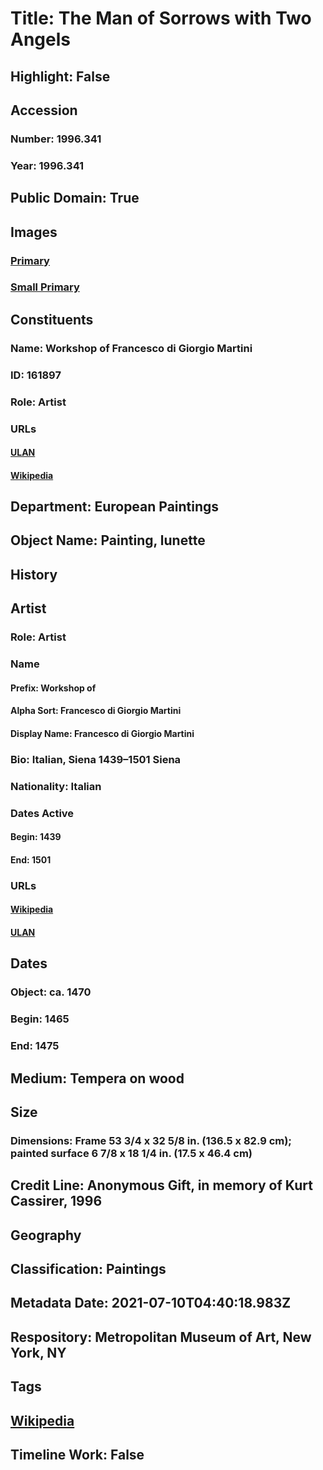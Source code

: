 # Title: The Man of Sorrows with Two Angels
## Highlight: False
## Accession
### Number: 1996.341
### Year: 1996.341
## Public Domain: True
## Images
### [Primary](https://images.metmuseum.org/CRDImages/ep/original/DT5277.jpg)
### [Small Primary](https://images.metmuseum.org/CRDImages/ep/web-large/DT5277.jpg)
## Constituents
### Name: Workshop of Francesco di Giorgio Martini
### ID: 161897
### Role: Artist
### URLs
#### [ULAN](http://vocab.getty.edu/page/ulan/500115162)
#### [Wikipedia](https://www.wikidata.org/wiki/Q434425)
## Department: European Paintings
## Object Name: Painting, lunette
## History
## Artist
### Role: Artist
### Name
#### Prefix: Workshop of
#### Alpha Sort: Francesco di Giorgio Martini
#### Display Name: Francesco di Giorgio Martini
### Bio: Italian, Siena 1439–1501 Siena
### Nationality: Italian
### Dates Active
#### Begin: 1439
#### End: 1501
### URLs
#### [Wikipedia](https://www.wikidata.org/wiki/Q434425)
#### [ULAN](http://vocab.getty.edu/page/ulan/500115162)
## Dates
### Object: ca. 1470
### Begin: 1465
### End: 1475
## Medium: Tempera on wood
## Size
### Dimensions: Frame 53 3/4 x 32 5/8 in. (136.5 x 82.9 cm); painted surface 6 7/8 x 18 1/4 in. (17.5 x 46.4 cm)
## Credit Line: Anonymous Gift, in memory of Kurt Cassirer, 1996
## Geography
## Classification: Paintings
## Metadata Date: 2021-07-10T04:40:18.983Z
## Respository: Metropolitan Museum of Art, New York, NY
## Tags
## [Wikipedia](https://www.wikidata.org/wiki/Q19913430)
## Timeline Work: False